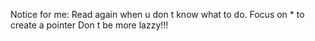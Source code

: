 Notice for me: 
Read again when u don t know what to do.
Focus on * to create a pointer
Don t be more lazzy!!!
